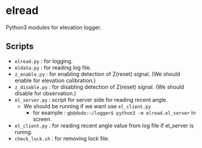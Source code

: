 # elread

Python3 modules for elevation logger.

## Scripts
- `elread.py` : for logging.
- `eldata.py` : for reading log file.
- `z_enable.py` : for enabling detection of Z(reset) signal. (We should enable for elevation calibration.)
- `z_disable.py` : for disabling detection of Z(reset) signal. (We should disable for observation.)
- `el_server.py` : script for server side for reading recent angle.
  - We should be running if we want use `el_client.py`
    - for example : `gb@dodo:~/logger$ python3 -m elread.el_server` in screen.
- `el_client.py` : for reading recent angle value from log file if el_server is runing.
- `check_lock.sh` : for removing lock file.